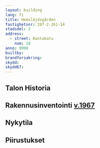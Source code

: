 ```yaml
---
layout: building
lang: fi
title: Hemslöjdsgården
fastighetsnr: 287-2-261-14
stadsdel: 2
address:
  - street: Rantakatu
    num: 18
anno: 9999
builtby:
brandforsakring:
skydd:
skydd67:
---
```

## Talon Historia


## Rakennusinventointi <a href="/sources/keinanen_karki.pdf">v.1967</a>


## Nykytila


## Piirustukset
